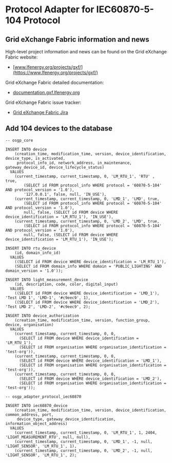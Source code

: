 # Protocol Adapter for IEC60870-5-104 Protocol

## Grid eXchange Fabric information and news

High-level project information and news can be found on the Grid eXchange Fabric website:
* [www.lfenergy.org/projects/gxf/](https://www.lfenergy.org/projects/gxf/)

Grid eXchange Fabric detailed documentation:
* [documentation.gxf.lfenergy.org](https://documentation.gxf.lfenergy.org/)

Grid eXchange Fabric issue tracker:
* [Grid eXchange Fabric Jira](https://smartsocietyservices.atlassian.net/projects/OC/issues/)

## Add 104 devices to the database

```
-- osgp_core

INSERT INTO device
    (creation_time, modification_time, version, device_identification, device_type, is_activated,
     protocol_info_id, network_address, in_maintenance, gateway_device_id, device_lifecycle_status)
  VALUES
    (current_timestamp, current_timestamp, 0, 'LM_RTU_1', 'RTU' , true,
        (SELECT id FROM protocol_info WHERE protocol = '60870-5-104' AND protocol_version = '1.0'),
        '127.0.0.1', false, null, 'IN_USE'),
    (current_timestamp, current_timestamp, 0, 'LMD_1', 'LMD', true,
        (SELECT id FROM protocol_info WHERE protocol = '60870-5-104' AND protocol_version = '1.0'),
        null, false, (SELECT id FROM device WHERE device_identification = 'LM_RTU_1'), 'IN_USE'),
    (current_timestamp, current_timestamp, 0, 'LMD_2', 'LMD', true,
        (SELECT id FROM protocol_info WHERE protocol = '60870-5-104' AND protocol_version = '1.0'),
        null, false, (SELECT id FROM device WHERE device_identification = 'LM_RTU_1'), 'IN_USE');

INSERT INTO rtu_device
    (id, domain_info_id)
  VALUES 
    ((SELECT id FROM device WHERE device_identification = 'LM_RTU_1'), 
    (SELECT id FROM domain_info WHERE domain = 'PUBLIC_LIGHTING' AND domain_version = '1.0'));

INSERT INTO light_measurement_device
    (id, description, code, color, digital_input)
  VALUES
    ((SELECT id FROM device WHERE device_identification = 'LMD_1'), 'Test LMD 1', 'LMD-1', '#c9eec9', 1),
    ((SELECT id FROM device WHERE device_identification = 'LMD_2'), 'Test LMD 2', 'LMD-2', '#c9eec9', 2);

INSERT INTO device_authorization
    (creation_time, modification_time, version, function_group, device, organisation)
  VALUES
    (current_timestamp, current_timestamp, 0, 0,
      (SELECT id FROM device WHERE device_identification = 'LM_RTU_1'),
      (SELECT id FROM organisation WHERE organisation_identification = 'test-org')),
    (current_timestamp, current_timestamp, 0, 0,
      (SELECT id FROM device WHERE device_identification = 'LMD_1'),
      (SELECT id FROM organisation WHERE organisation_identification = 'test-org')),
    (current_timestamp, current_timestamp, 0, 0,
      (SELECT id FROM device WHERE device_identification = 'LMD_2'),
      (SELECT id FROM organisation WHERE organisation_identification = 'test-org'));

-- osgp_adapter_protocol_iec60870

INSERT INTO iec60870_device
    (creation_time, modification_time, version, device_identification, common_address, port, 
     device_type, gateway_device_identification, information_object_address)
  VALUES
    (current_timestamp, current_timestamp, 0, 'LM_RTU_1', 1, 2404, 'LIGHT_MEASUREMENT_RTU', null, null),
    (current_timestamp, current_timestamp, 0, 'LMD_1', -1, null, 'LIGHT_SENSOR', 'LM_RTU_1', 1),
    (current_timestamp, current_timestamp, 0, 'LMD_2', -1, null, 'LIGHT_SENSOR', 'LM_RTU_1', 2);
```
